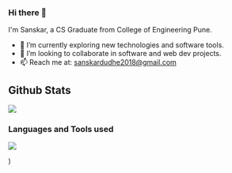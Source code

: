 ### Hi there 👋
I'm Sanskar, a CS Graduate from College of Engineering Pune.
 * 🔭 I’m currently exploring new technologies and software tools.
 * 👯 I’m looking to collaborate in software and web dev projects.
 * 📫 Reach me at: [sanskardudhe2018@gmail.com](mailto:sanskardudhe2018@gmail.com)

## Github Stats ##
 <img src="https://github-readme-stats.vercel.app/api?username=sanskardudhe09&show_icons=true&theme=tokyonight" />
<!-- ![Sanskar's github stats](https://github-readme-stats.vercel.app/api?username=sanskardudhe09) -->

### Languages and Tools used ###
![](https://github-readme-stats.vercel.app/api/top-langs/?username=sanskardudhe09&theme=tokyonight)



)


<!--
**sanskardudhe09/sanskardudhe09** is a ✨ _special_ ✨ repository because its `README.md` (this file) appears on your GitHub profile.

Here are some ideas to get you started:

- 🔭 I’m currently working on ...
- 🌱 I’m currently learning ...
- 👯 I’m looking to collaborate on ...
- 🤔 I’m looking for help with ...
- 💬 Ask me about ...
- 📫 How to reach me: ...
- 😄 Pronouns: ...
- ⚡ Fun fact: ...
-->

